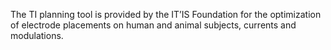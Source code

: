 The TI planning tool is provided by the IT’IS Foundation for the optimization of electrode placements on human and animal subjects, currents and modulations.
